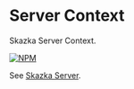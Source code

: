 # Server Context

Skazka Server Context.

[![NPM](https://nodei.co/npm/@skazka/server-context.png)](https://npmjs.org/package/@skazka/server-context)

See [Skazka Server](https://npmjs.org/package/@skazka/server).
